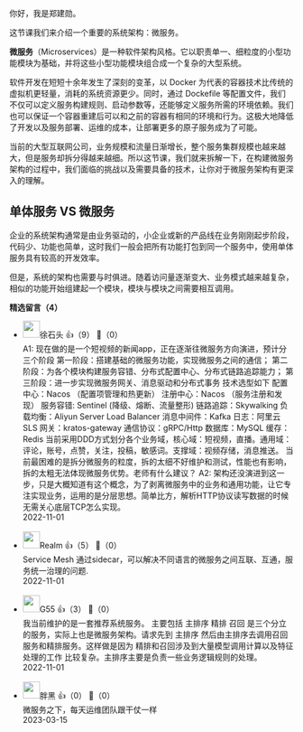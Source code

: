 你好，我是郑建勋。

这节课我们来介绍一个重要的系统架构：微服务。

**微服务**（Microservices）是一种软件架构风格。它以职责单一、细粒度的小型功能模块为基础，并将这些小型功能模块组合成一个复杂的大型系统。

软件开发在短短十余年发生了深刻的变革，以 Docker 为代表的容器技术比传统的虚拟机更轻量，消耗的系统资源更少。同时，通过 Dockefile 等配置文件，我们不仅可以定义服务构建规则、启动参数等，还能够定义服务所需的环境依赖。我们也可以保证一个容器重建后可以和之前的容器有相同的环境和行为。这极大地降低了开发以及服务部署、运维的成本，让部署更多的原子服务成为了可能。

当前的大型互联网公司，业务规模和流量日渐增长，整个服务集群规模也越来越大，但是服务却拆分得越来越细。所以这节课，我们就来拆解一下，在构建微服务架构的过程中，我们面临的挑战以及需要具备的技术，让你对于微服务架构有更深入的理解。

## 单体服务 VS 微服务

企业的系统架构通常是由业务驱动的，小企业或新的产品线在业务刚刚起步阶段，代码少、功能也简单，这时我们一般会把所有功能打包到同一个服务中，使用单体服务具有较高的开发效率。

但是，系统的架构也需要与时俱进。随着访问量逐渐变大、业务模式越来越复杂，相似的功能开始组建起一个模块，模块与模块之间需要相互调用。
<div><strong>精选留言（4）</strong></div><ul>
<li><img src="https://static001.geekbang.org/account/avatar/00/0f/ce/6d/530df0dd.jpg" width="30px"><span>徐石头</span> 👍（9） 💬（0）<div>A1: 现在做的是一个短视频的新闻app，正在逐渐往微服务方向演进，预计分三个阶段
第一阶段：搭建基础的微服务功能，实现微服务之间的通信；
第二阶段：为各个模块构建服务容错、分布式配置中心、分布式链路追踪能力；
第三阶段：进一步实现微服务网关、消息驱动和分布式事务
技术选型如下
配置中心：Nacos  （配置项管理和热更新）
注册中心：Nacos （服务注册和发现）
服务容错:  Sentinel (降级、熔断、流量整形)
链路追踪：Skywalking
负载均衡：Aliyun Server Load Balancer 
消息中间件：Kafka
日志：阿里云SLS
网关：kratos-gateway
通信协议：gRPC&#47;Http
数据库：MySQL
缓存：Redis
当前采用DDD方式划分各个业务域，核心域：短视频，直播。通用域：评论，账号，点赞，关注，投稿，敏感词。支撑域：视频存储，消息推送。
当前最困难的是拆分微服务的粒度，拆的太细不好维护和测试，性能也有影响，拆的太粗无法体现微服务优势。老师有什么建议？
A2: 架构还没演进到这一步，只是大概知道有这个概念，为了剥离微服务中的业务和通用功能，让它专注实现业务，运用的是分层思想。简单比方，解析HTTP协议读写数据的时候无需关心底层TCP怎么实现。</div>2022-11-01</li><br/><li><img src="https://static001.geekbang.org/account/avatar/00/10/7f/d3/b5896293.jpg" width="30px"><span>Realm</span> 👍（5） 💬（0）<div> Service Mesh 通过sidecar，可以解决不同语言的微服务之间互联、互通，服务统一治理的问题.</div>2022-11-01</li><br/><li><img src="https://static001.geekbang.org/account/avatar/00/11/46/72/cb6ada5c.jpg" width="30px"><span>G55</span> 👍（3） 💬（0）<div>我当前维护的是一套推荐系统服务。 主要包括 主排序 精排 召回 是三个分立的服务，实际上也是微服务架构。请求先到 主排序 然后由主排序去调用召回服务和精排服务。这样做是因为 精排和召回涉及到大量模型调用计算以及特征处理的工作 比较复杂。主排序主要是负责一些业务逻辑规则的处理。</div>2022-11-01</li><br/><li><img src="https://static001.geekbang.org/account/avatar/00/29/e6/ea/57cf56da.jpg" width="30px"><span>胖黑</span> 👍（0） 💬（0）<div>微服务之下，每天运维团队跟干仗一样</div>2023-03-15</li><br/>
</ul>